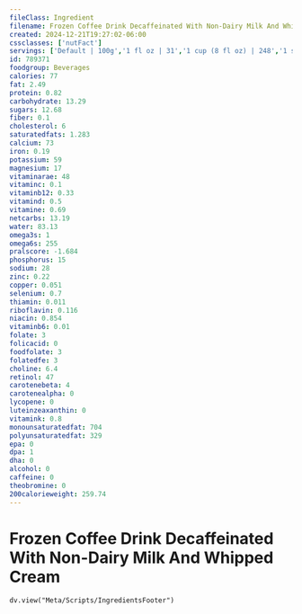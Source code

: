 ```yaml
---
fileClass: Ingredient
filename: Frozen Coffee Drink Decaffeinated With Non-Dairy Milk And Whipped Cream
created: 2024-12-21T19:27:02-06:00
cssclasses: ['nutFact']
servings: ['Default | 100g','1 fl oz | 31','1 cup (8 fl oz) | 248','1 small | 372','1 medium | 496','1 large | 620']
id: 789371
foodgroup: Beverages
calories: 77
fat: 2.49
protein: 0.82
carbohydrate: 13.29
sugars: 12.68
fiber: 0.1
cholesterol: 6
saturatedfats: 1.283
calcium: 73
iron: 0.19
potassium: 59
magnesium: 17
vitaminarae: 48
vitaminc: 0.1
vitaminb12: 0.33
vitamind: 0.5
vitamine: 0.69
netcarbs: 13.19
water: 83.13
omega3s: 1
omega6s: 255
pralscore: -1.684
phosphorus: 15
sodium: 28
zinc: 0.22
copper: 0.051
selenium: 0.7
thiamin: 0.011
riboflavin: 0.116
niacin: 0.854
vitaminb6: 0.01
folate: 3
folicacid: 0
foodfolate: 3
folatedfe: 3
choline: 6.4
retinol: 47
carotenebeta: 4
carotenealpha: 0
lycopene: 0
luteinzeaxanthin: 0
vitamink: 0.8
monounsaturatedfat: 704
polyunsaturatedfat: 329
epa: 0
dpa: 1
dha: 0
alcohol: 0
caffeine: 0
theobromine: 0
200calorieweight: 259.74
---
```


# Frozen Coffee Drink Decaffeinated With Non-Dairy Milk And Whipped Cream

```dataviewjs
dv.view("Meta/Scripts/IngredientsFooter")
```